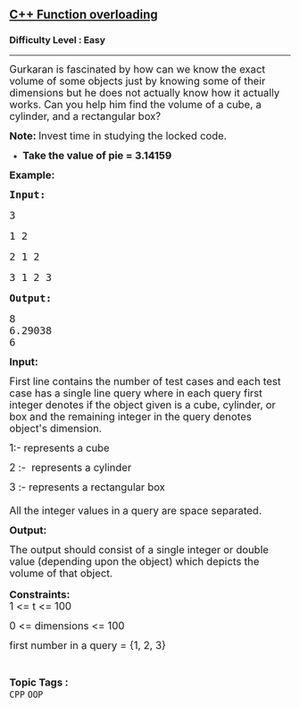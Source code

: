 <h2><a href="https://practice.geeksforgeeks.org/problems/c-function-overloading-1587115620/1?page=1&difficulty[]=0&difficulty[]=1&difficulty[]=2&category[]=OOP&sortBy=accuracy">C++ Function overloading</a></h2><h3>Difficulty Level : Easy</h3><hr><div class="problems_problem_content__Xm_eO"><p><span style="font-size:18px">Gurkaran&nbsp;is fascinated&nbsp;by how can we know the exact volume of some objects just by knowing some of their dimensions but he does not actually know how it actually works. Can you help him find the volume of a cube, a cylinder, and a rectangular box?</span></p>

<p><span style="font-size:18px"><strong>Note:&nbsp;</strong>Invest time in studying the locked code.</span></p>

<ul>
	<li><span style="font-size:18px"><strong>Take the&nbsp;</strong><strong>value of pie =&nbsp;3.14159</strong></span></li>
</ul>

<p><span style="font-size:18px"><strong>Example:</strong></span></p>

<pre><span style="font-size:18px"><strong>Input:</strong></span>

<span style="font-size:18px">3</span>

<span style="font-size:18px">1 2</span>

<span style="font-size:18px">2 1 2</span>

<span style="font-size:18px">3 1 2 3</span>

<span style="font-size:18px"><strong>Output:</strong></span>

<span style="font-size:18px">8
6.29038
6</span>
</pre>

<p><span style="font-size:18px"><strong>Input:</strong></span></p>

<p><span style="font-size:18px">First line contains the number of test cases&nbsp;and each test case has a single line query where in each query first integer denotes if the object&nbsp;given is a cube, cylinder, or box and the remaining integer in the query denotes object's dimension.</span></p>

<p><span style="font-size:18px">1:- represents a cube</span></p>

<p><span style="font-size:18px">2 :-&nbsp; represents a cylinder</span></p>

<p><span style="font-size:18px">3 :- represents a rectangular box<br>
<br>
All the integer values in a query are space separated.</span></p>

<p><span style="font-size:18px"><strong>Output:</strong></span></p>

<p><span style="font-size:18px">The output should consist of a single integer or double value&nbsp;(depending upon the object) which depicts the volume of that object.</span><br>
<br>
<span style="font-size:18px"><strong>Constraints:</strong><br>
1 &lt;= t &lt;= 100</span></p>

<p><span style="font-size:18px">0 &lt;= dimensions &lt;= 100</span></p>

<p><span style="font-size:18px">first number in a query = {1, 2, 3}&nbsp;</span></p>
</div><br><p><span style=font-size:18px><strong>Topic Tags : </strong><br><code>CPP</code>&nbsp;<code>OOP</code>&nbsp;